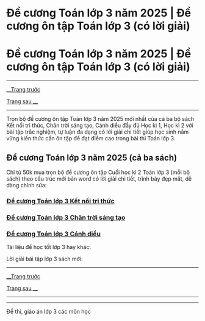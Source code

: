 # Đề cương Toán lớp 3 năm 2025 | Đề cương ôn tập Toán lớp 3 (có lời giải)

# Đề cương Toán lớp 3 năm 2025 | Đề cương ôn tập Toán lớp 3 (có lời giải)

* * *

[__Trang trước](https://vietjack.com/de-kiem-tra-lop-3/de-kiem-tra-toan-lop-3.jsp)

[Trang sau __](https://vietjack.com/de-kiem-tra-lop-3/de-cuong-on-tap-hoc-ki-2-toan-lop-3-ket-noi.jsp)

* * *

Trọn bộ đề cương ôn tập Toán lớp 3 năm 2025 mới nhất của cả ba bộ sách Kết nối tri thức, Chân trời sáng tạo, Cánh diều đầy đủ Học kì 1, Học kì 2 với bài tập trắc nghiệm, tự luận đa dạng có lời giải chi tiết giúp học sinh nắm vững kiến thức cần ôn tập để đạt điểm cao trong bài thi Toán lớp 3.

## Đề cương Toán lớp 3 năm 2025 (cả ba sách)

Chỉ từ 50k mua trọn bộ đề cương ôn tập Cuối học kì 2 Toán lớp 3 (mỗi bộ sách) theo cấu trúc mới bản word có lời giải chi tiết, trình bày đẹp mắt, dễ dàng chỉnh sửa:

### [**Đề cương Toán lớp 3 Kết nối tri thức**](https://vietjack.com/de-kiem-tra-lop-3/de-cuong-toan-lop-3-ket-noi-tri-thuc.jsp)

### [**Đề cương Toán lớp 3 Chân trời sáng tạo**](https://vietjack.com/de-kiem-tra-lop-3/de-cuong-toan-lop-3-chan-troi-sang-tao.jsp)

### [**Đề cương Toán lớp 3 Cánh diều**](https://vietjack.com/de-kiem-tra-lop-3/de-cuong-toan-lop-3-canh-dieu.jsp)

Tài liệu để học tốt lớp 3 hay khác:

Lời giải bài tập lớp 3 sách mới:

* * *

[__Trang trước](https://vietjack.com/de-kiem-tra-lop-3/de-kiem-tra-toan-lop-3.jsp)

[Trang sau __](https://vietjack.com/de-kiem-tra-lop-3/de-cuong-on-tap-hoc-ki-2-toan-lop-3-ket-noi.jsp)

* * *

* * *

Đề thi, giáo án lớp 3 các môn học
